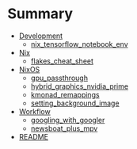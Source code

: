 # Summary

- [Development]()
    - [nix_tensorflow_notebook_env](<Development/nix_tensorflow_notebook_env.md>)
- [Nix]()
    - [flakes_cheat_sheet](<Nix/flakes_cheat_sheet.md>)
- [NixOS]()
    - [gpu_passthrough](<NixOS/gpu_passthrough.md>)
    - [hybrid_graphics_nvidia_prime](<NixOS/hybrid_graphics_nvidia_prime.md>)
    - [kmonad_remappings](<NixOS/kmonad_remappings.md>)
    - [setting_background_image](<NixOS/setting_background_image.md>)
- [Workflow]()
    - [googling_with_googler](<Workflow/googling_with_googler.md>)
    - [newsboat_plus_mpv](<Workflow/newsboat_plus_mpv.md>)
- [README](<README.md>)
